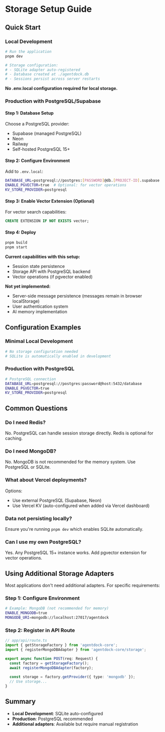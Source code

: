 # Storage Setup Guide

## Quick Start

### Local Development

```bash
# Run the application
pnpm dev

# Storage configuration:
# - SQLite adapter auto-registered
# - Database created at ./agentdock.db
# - Sessions persist across server restarts
```

**No .env.local configuration required for local storage.**

### Production with PostgreSQL/Supabase

#### Step 1: Database Setup
Choose a PostgreSQL provider:
- Supabase (managed PostgreSQL)
- Neon
- Railway
- Self-hosted PostgreSQL 15+

#### Step 2: Configure Environment
Add to `.env.local`:
```bash
DATABASE_URL=postgresql://postgres:[PASSWORD]@db.[PROJECT-ID].supabase.co:5432/postgres
ENABLE_PGVECTOR=true  # Optional: for vector operations
KV_STORE_PROVIDER=postgresql
```

#### Step 3: Enable Vector Extension (Optional)
For vector search capabilities:
```sql
CREATE EXTENSION IF NOT EXISTS vector;
```

#### Step 4: Deploy
```bash
pnpm build
pnpm start
```

**Current capabilities with this setup:**
- Session state persistence
- Storage API with PostgreSQL backend
- Vector operations (if pgvector enabled)

**Not yet implemented:**
- Server-side message persistence (messages remain in browser localStorage)
- User authentication system
- AI memory implementation

## Configuration Examples

### Minimal Local Development
```bash
# No storage configuration needed
# SQLite is automatically enabled in development
```

### Production with PostgreSQL
```bash
# PostgreSQL connection
DATABASE_URL=postgresql://postgres:password@host:5432/database
ENABLE_PGVECTOR=true
KV_STORE_PROVIDER=postgresql
```

## Common Questions

### Do I need Redis?
No. PostgreSQL can handle session storage directly. Redis is optional for caching.

### Do I need MongoDB?
No. MongoDB is not recommended for the memory system. Use PostgreSQL or SQLite.

### What about Vercel deployments?
Options:
- Use external PostgreSQL (Supabase, Neon)
- Use Vercel KV (auto-configured when added via Vercel dashboard)

### Data not persisting locally?
Ensure you're running `pnpm dev` which enables SQLite automatically.

### Can I use my own PostgreSQL?
Yes. Any PostgreSQL 15+ instance works. Add pgvector extension for vector operations.

## Using Additional Storage Adapters

Most applications don't need additional adapters. For specific requirements:

### Step 1: Configure Environment
```bash
# Example: MongoDB (not recommended for memory)
ENABLE_MONGODB=true
MONGODB_URI=mongodb://localhost:27017/agentdock
```

### Step 2: Register in API Route
```typescript
// app/api/route.ts
import { getStorageFactory } from 'agentdock-core';
import { registerMongoDBAdapter } from 'agentdock-core/storage';

export async function POST(req: Request) {
  const factory = getStorageFactory();
  await registerMongoDBAdapter(factory);
  
  const storage = factory.getProvider({ type: 'mongodb' });
  // Use storage...
}
```

## Summary

- **Local Development**: SQLite auto-configured
- **Production**: PostgreSQL recommended
- **Additional adapters**: Available but require manual registration 